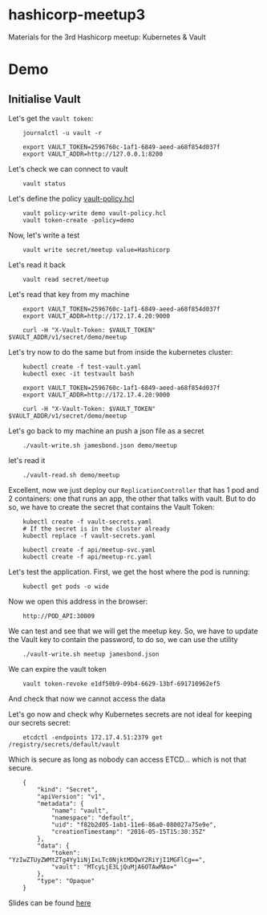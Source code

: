 # hashicorp-meetup3
Materials for the 3rd Hashicorp meetup: Kubernetes &amp; Vault

# Demo


## Initialise Vault

Let's get the `vault token`:

        journalctl -u vault -r

        export VAULT_TOKEN=2596760c-1af1-6849-aeed-a68f854d037f
        export VAULT_ADDR=http://127.0.0.1:8200


Let's check we can connect to vault

        vault status

Let's define the policy [vault-policy.hcl](vault-helper/utils/vault-policy.hcl)

        vault policy-write demo vault-policy.hcl
        vault token-create -policy=demo

Now, let's write a test

        vault write secret/meetup value=Hashicorp


Let's read it back

        vault read secret/meetup


Let's read that key from my machine

        export VAULT_TOKEN=2596760c-1af1-6849-aeed-a68f854d037f
        export VAULT_ADDR=http://172.17.4.20:9000

        curl -H "X-Vault-Token: $VAULT_TOKEN" $VAULT_ADDR/v1/secret/demo/meetup


Let's try now to do the same but from inside the kubernetes cluster:

        kubectl create -f test-vault.yaml
        kubectl exec -it testvault bash

        export VAULT_TOKEN=2596760c-1af1-6849-aeed-a68f854d037f
        export VAULT_ADDR=http://172.17.4.20:9000

        curl -H "X-Vault-Token: $VAULT_TOKEN" $VAULT_ADDR/v1/secret/demo/meetup

Let's go back to my machine an push a json file as a secret

        ./vault-write.sh jamesbond.json demo/meetup

let's read it

        ./vault-read.sh demo/meetup

Excellent, now we just deploy our `ReplicationController` that has 1 pod and 2 containers: one that runs an app, the other that talks with vault. But to do so, we have to create the secret that contains the Vault Token:


        kubectl create -f vault-secrets.yaml
        # If the secret is in the cluster already
        kubectl replace -f vault-secrets.yaml

        kubectl create -f api/meetup-svc.yaml
        kubectl create -f api/meetup-rc.yaml

Let's test the application. First, we get the host where the pod is running:

        kubectl get pods -o wide

Now we open this address in the browser:

        http://POD_API:30009

We can test and see that we will get the meetup key. So, we have to update the Vault key to contain the password, to do so, we can use the utility

        ./vault-write.sh meetup jamesbond.json


We can expire the vault token

        vault token-revoke e1df50b9-09b4-6629-13bf-691710962ef5

And check that now we cannot access the data


Let's go now and check why Kubernetes secrets are not ideal for keeping our secrets secret:

        etcdctl -endpoints 172.17.4.51:2379 get /registry/secrets/default/vault

Which is secure as long as nobody can access ETCD... which is not that secure.

        {
            "kind": "Secret",
            "apiVersion": "v1",
            "metadata": {
                "name": "vault",
                "namespace": "default",
                "uid": "f82b2d05-1ab1-11e6-86a0-080027a75e9e",
                "creationTimestamp": "2016-05-15T15:30:35Z"
            },
            "data": {
                "token": "YzIwZTUyZWMtZTg4Yy1iNjIxLTc0NjktMDQwY2RiYjI1MGFlCg==",
                "vault": "MTcyLjE3LjQuMjA6OTAwMAo="
            },
            "type": "Opaque"
        }

Slides can be found [here](https://docs.google.com/presentation/d/1poM8Z2Ak1RkkCFX-S3N8QIVe3tmXZo_3bQuHm0L4qV8/edit?usp=sharing)
